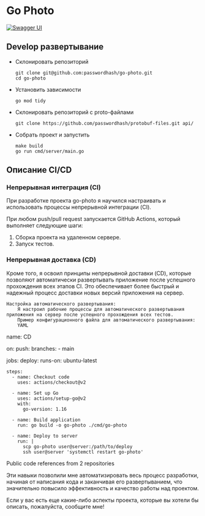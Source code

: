 # Go Photo
[![Swagger UI](https://img.shields.io/badge/docs-Swagger-blue?logo=swagger)](https://go-photo.passwordhash.tech/api/v1/docs/index.html)

## Develop развертывание

- Склонировать репозиторий
    ```
    git clone git@github.com:passwordhash/go-photo.git
    cd go-photo
    ```
  
- Установить зависимости
    ```
    go mod tidy
    ```

- Склонировать репозиторий с proto-файлами
    ```
    git clone https://github.com/passwordhash/protobuf-files.git api/
    ```

- Собрать проект и запустить
    ```
    make build 
    go run cmd/server/main.go 
    ```
  
## Описание CI/CD 

### Непрерывная интеграция (CI)

При разработке проекта go-photo я научился настраивать и использовать процессы непрерывной интеграции (CI). 

При любом push/pull request запускается GitHub Actions, который выполняет следующие шаги:
1. Сборка проекта на удаленном сервере.
2. Запуск тестов.

[//]: # (3. Проверка кода на соответствие стандартам Go.)

### Непрерывная доставка (CD)

Кроме того, я освоил принципы непрерывной доставки (CD), которые позволяют автоматически развертывать приложение после успешного прохождения всех этапов CI. Это обеспечивает более быстрый и надежный процесс доставки новых версий приложения на сервер.

    Настройка автоматического развертывания:
        Я настроил рабочие процессы для автоматического развертывания приложения на сервер после успешного прохождения всех тестов.
        Пример конфигурационного файла для автоматического развертывания:
        YAML

name: CD

on:
  push:
    branches:
      - main

jobs:
  deploy:
    runs-on: ubuntu-latest

    steps:
      - name: Checkout code
        uses: actions/checkout@v2

      - name: Set up Go
        uses: actions/setup-go@v2
        with:
          go-version: 1.16

      - name: Build application
        run: go build -o go-photo ./cmd/go-photo

      - name: Deploy to server
        run: |
          scp go-photo user@server:/path/to/deploy
          ssh user@server 'systemctl restart go-photo'

Public code references from 2 repositories

Эти навыки позволили мне автоматизировать весь процесс разработки, начиная от написания кода и заканчивая его развертыванием, что значительно повысило эффективность и качество работы над проектом.

Если у вас есть еще какие-либо аспекты проекта, которые вы хотели бы описать, пожалуйста, сообщите мне!